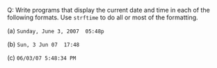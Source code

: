Q: Write programs that display the current date and time in each of the
following formats. Use `strftime` to do all or most of the formatting.

(a) `Sunday, June 3, 2007  05:48p`

(b) `Sun, 3 Jun 07  17:48`

(c) `06/03/07 5:48:34 PM`
